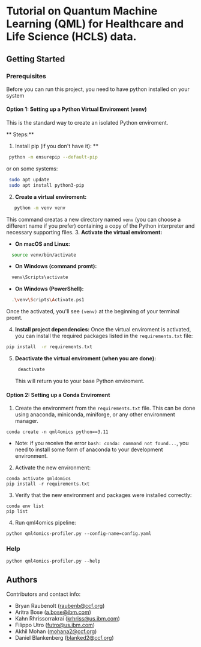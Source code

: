 # Tutorial on Quantum Machine Learning (QML) for Healthcare and Life Science (HCLS) data.

## Getting Started

### Prerequisites

Before you can run this project, you need to have python installed on your system

#### Option 1: Setting up a Python Virtual Enviroment (venv)

This is the standard way to create an isolated Python enviroment.

** Steps:**

1. Install pip (if you don't have it): **
  ```bash
   python -m ensurepip --default-pip
  ```
  or on some systems:
 ```bash
  sudo apt update
  sudo apt install python3-pip
  ```
2. **Create a virtual enviroment:**
```bash
   python -m venv venv
  ```
This command creatas a new directory named `venv` (you can choose a different name if you prefer) containing a copy of the Python interpreter and necessary supporting files.
3. **Activate the virtual enviroment:**
* **On macOS and Linux:**
```bash
  source venv/bin/activate
  ```
* **On Windows (command promt):**
```bash
  venv\Scripts\activate
  ```
* **On Windows (PowerShell):**
```bash
  .\venv\Scripts\Activate.ps1
  ```
Once the activated, you'll see `(venv)` at the beginning of your terminal promt.

4. **Install project dependencies:**
   Once the virtual enviroment is activated, you can install the required packages listed in the `requirements.txt` file:
  ```bash
  pip install  -r requirements.txt
  ```
5. **Deactivate the virtual enviroment (when you are done):**
   ```bash
    deactivate
   ```
   This will return you to your base Python enviroment.

#### Option 2: Setting up a Conda Enviroment

1. Create the environment from the `requirements.txt` file.  This can be done using anaconda, miniconda, miniforge, or any other environment manager.
```
conda create -n qml4omics python==3.11

```
* Note: if you receive the error `bash: conda: command not found...`, you need to install some form of anaconda to your development environment.
2. Activate the new environment:
```
conda activate qml4omics
pip install -r requirements.txt
```
3. Verify that the new environment and packages were installed correctly:
```
conda env list
pip list
```
<!-- * Additional resources:
   * [Connect to computing cluster](http://ccc.pok.ibm.com:1313/gettingstarted/newusers/connecting/)
   * [Set up / install Anaconda on remote linux server](https://kengchichang.com/post/conda-linux/)
   * [Set up remote development environment using VSCode](https://code.visualstudio.com/docs/remote/ssh) -->

<a name="running_comical"></a>
<!-- ### Running qml4omics -->

<!-- [![Notebook Template][notebook]](#running_comical) -->

<!-- 1. Request resources from computing cluster:
```
jbsub -cores 2+1 -q x86_1h -mem 5g -interactive bash
```
OR
Submit your job without the interactive session (shown later).  -->

<!-- 2. Activate the new environment:
```
conda activate qml4omics
``` -->
4. Run qml4omics pipeline:
```
python qml4omics-profiler.py --config-name=config.yaml
```


### Help
```
python qml4omics-profiler.py --help
```

## Authors

Contributors and contact info:

* Bryan Raubenolt (raubenb@ccf.org)
* Aritra Bose (a.bose@ibm.com)
* Kahn Rhrissorrakrai (krhriss@us.ibm.com)
* Filippo Utro (futro@us.ibm.com)
* Akhil Mohan (mohana2@ccf.org)
* Daniel Blankenberg (blanked2@ccf.org)
